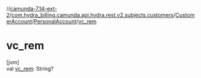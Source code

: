 //[camunda-7.14-ext-2](../../../../index.md)/[com.hydra_billing.camunda.api.hydra.rest.v2.subjects.customers](../../index.md)/[CustomerAccount](../index.md)/[PersonalAccount](index.md)/[vc_rem](vc_rem.md)

# vc_rem

[jvm]\
val [vc_rem](vc_rem.md): String?
